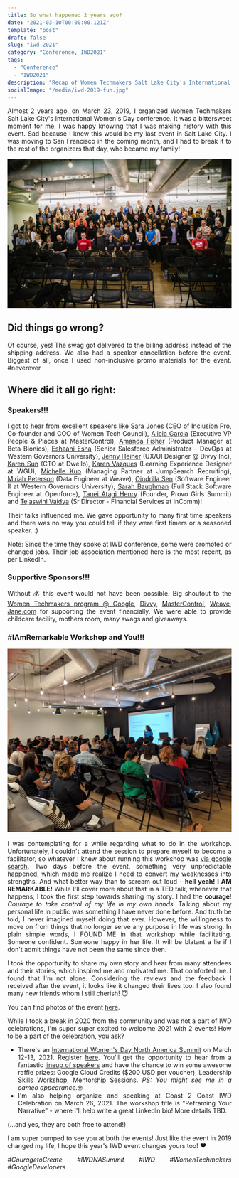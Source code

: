 ```yaml
---
title: So what happened 2 years ago?
date: "2021-03-10T00:00:00.121Z"
template: "post"
draft: false
slug: "iwd-2021"
category: "Conference, IWD2021"
tags:
  - "Conference"
  - "IWD2021"
description: "Recap of Women Techmakers Salt Lake City's International Women's Day 2019 Conference that changed my life!"
socialImage: "/media/iwd-2019-fun.jpg"
---
```


<div style="text-align: justify">
Almost 2 years ago, on March 23, 2019, I organized Women Techmakers Salt Lake City's International Women's Day conference. It was a bittersweet moment for me. I was happy knowing that I was making history with this event. Sad because I knew this would be my last event in Salt Lake City. I was moving to San Francisco in the coming month, and I had to break it to the rest of the organizers that day, who became my family!

![Oracle Certified Associate Java Programmer Badge](/media/iwd-2019.jpg)

## Did things go wrong?
Of course, yes! The swag got delivered to the billing address instead of the shipping address. We also had a speaker cancellation before the event. Biggest of all, once I used non-inclusive promo materials for the event. #neverever

## Where did it all go right: 
### Speakers!!!

I got to hear from excellent speakers like [Sara Jones](https://www.linkedin.com/in/saradansiejones/) (CEO of Inclusion Pro, Co-founder and COO of Women Tech Council), [Alicia Garcia](https://www.linkedin.com/in/alicia-garcia-2150928/) (Executive VP People & Places at MasterControl), [Amanda Fisher](https://www.linkedin.com/in/amandajofisher/) (Product Manager at Beta Bionics), [Eshaani Esha](https://www.linkedin.com/in/eshaaniishaa/) (Senior Salesforce Administrator - DevOps at Western Governors University), [Jenny Heiner](https://www.linkedin.com/in/jennyheiner/) (UX/UI Designer @ Divvy Inc), [Karen Sun](https://www.linkedin.com/in/karenysun/) (CTO at Dwello), [Karen Vazques](https://www.linkedin.com/in/karen-vazquez-hernandez/) (Learning Experience Designer at WGU), [Michelle Kuo](https://www.linkedin.com/in/michellekuo/) (Managing Partner at JumpSearch Recruiting), [Miriah Peterson](https://www.linkedin.com/in/miriah-peterson-35649b5b/) (Data Engineer at Weave), [Oindrilla Sen](https://www.linkedin.com/in/oindrilla-sen/) (Software Engineer II at Western Governors University), [Sarah Baughman](https://www.linkedin.com/in/sarah-baughman-8399b085/) (Full Stack Software Engineer at Openforce), [Tanei Atagi Henry](https://www.linkedin.com/in/tanei-atagi-henry-39546b133/) (Founder, Provo Girls Summit) and [Tejaswini Vaidya](https://www.linkedin.com/in/tejaswinivaidya/) (Sr Director - Financial Services at InComm)! 

Their talks influenced me. We gave opportunity to many first time speakers and there was no way you could tell if they were first timers or a seasoned speaker. :)

Note: Since the time they spoke at IWD conference, some were promoted or changed jobs. Their job association mentioned here is the most recent, as per LinkedIn.

### Supportive Sponsors!!!

Without 💰 this event would not have been possible. Big shoutout to the [Women Techmakers program @ Google](https://www.womentechmakers.com/), [Divvy](https://getdivvy.com/), [MasterControl](https://www.mastercontrol.com/), [Weave](https://www.getweave.com/), [Jane.com](https://jane.com/) for supporting the event financially. We were able to provide childcare facility, mothers room, many swags and giveaways.

### #IAmRemarkable Workshop and You!!!

![Oracle Certified Associate Java Programmer Badge](/media/iwd-2019-remarkable.jpg)

I was contemplating for a while regarding what to do in the workshop. Unfortunately, I couldn't attend the session to prepare myself to become a facilitator, so whatever I knew about running this workshop was [via google search](https://iamremarkable.withgoogle.com/). Two days before the event, something very unpredictable happened, which made me realize I need to convert my weaknesses into strengths. And what better way than to scream out loud - **hell yeah! I AM REMARKABLE!** While I'll cover more about that in a TED talk, whenever that happens, I took the first step towards sharing my story. I had the **courage**! *Courage to take control of my life in my own hands.* Talking about my personal life in public was something I have never done before. And truth be told, I never imagined myself doing that ever. However, the willingness to move on from things that no longer serve any purpose in life was strong. In plain simple words, I FOUND ME in that workshop while facilitating. Someone confident. Someone happy in her life. It will be blatant a lie if I don't admit things have not been the same since then.

I took the opportunity to share my own story and hear from many attendees and their stories, which inspired me and motivated me. That comforted me. I found that I'm not alone. Considering the reviews and the feedback I received after the event, it looks like it changed their lives too. I also found many new friends whom I still cherish! 😇

You can find photos of the event [here](https://photos.app.goo.gl/JBi8FgXJkXEHA15n7).

While I took a break in 2020 from the community and was not a part of IWD celebrations, I'm super super excited to welcome 2021 with 2 events! How to be a part of the celebration, you ask? 
- There's an [International Women's Day North America Summit](http://goo.gle/iwd-northamerica) on March 12-13, 2021. Register [here](http://goo.gle/iwd-northamerica). You'll get the opportunity to hear from a fantastic [lineup of speakers](https://events.withgoogle.com/international-womens-day-iwd-north-america-summit-2021/speakers/#content) and have the chance to win some awesome raffle prizes: Google Cloud Credits ($200 USD per voucher), Leadership Skills Workshop, Mentorship Sessions. *PS: You might see me in a cameo appearance.*🤓
- I'm also helping organize and speaking at Coast 2 Coast IWD Celebration on March 26, 2021. The workshop title is "Reframing Your Narrative" - where I'll help write a great LinkedIn bio! More details TBD.

(...and yes, they are both free to attend!)

I am super pumped to see you at both the events! Just like the event in 2019 changed my life, I hope this year's IWD event changes yours too! ❤️

*#CouragetoCreate #IWDNASummit #IWD #WomenTechmakers #GoogleDevelopers*


</div>
